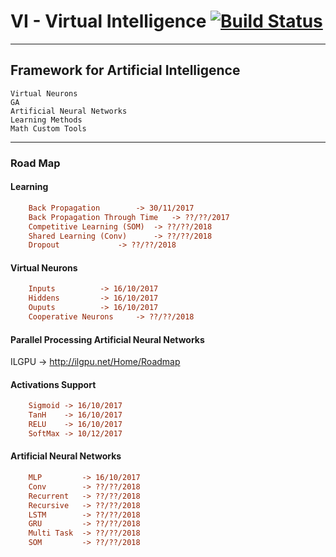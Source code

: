 # VI - Virtual Intelligence [![Build Status](https://travis-ci.org/snownz/Virtual-Intelligence.svg?branch=master)](https://travis-ci.org/snownz/Virtual-Intelligence)
----------------------------
Framework for Artificial Intelligence 
----------------------
	Virtual Neurons
	GA
	Artificial Neural Networks
	Learning Methods
	Math Custom Tools
-------------------------


### Road Map

#### Learning
```ini
	Back Propagation 		-> 30/11/2017
	Back Propagation Through Time 	-> ??/??/2017
	Competitive Learning (SOM) 	-> ??/??/2018
	Shared Learning (Conv) 		-> ??/??/2018
	Dropout 			-> ??/??/2018
```

#### Virtual Neurons
```ini
	Inputs 			-> 16/10/2017
	Hiddens			-> 16/10/2017
	Ouputs 			-> 16/10/2017
	Cooperative Neurons 	-> ??/??/2018
```

#### Parallel Processing Artificial Neural Networks
ILGPU -> http://ilgpu.net/Home/Roadmap

#### Activations Support
```ini
	Sigmoid	-> 16/10/2017
	TanH	-> 16/10/2017
	RELU	-> 16/10/2017
	SoftMax	-> 10/12/2017
```

#### Artificial Neural Networks
```ini
	MLP 		-> 16/10/2017
	Conv 		-> ??/??/2018
	Recurrent 	-> ??/??/2018
	Recursive 	-> ??/??/2018
	LSTM 		-> ??/??/2018
	GRU 		-> ??/??/2018
	Multi Task 	-> ??/??/2018
	SOM 		-> ??/??/2018
```
